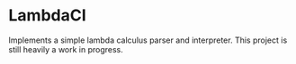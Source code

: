 # LambdaCI

Implements a simple lambda calculus parser and interpreter. 
This project is still heavily a work in progress.
